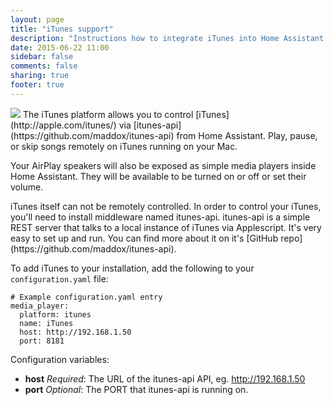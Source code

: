 ```yaml
---
layout: page
title: "iTunes support"
description: "Instructions how to integrate iTunes into Home Assistant."
date: 2015-06-22 11:00
sidebar: false
comments: false
sharing: true
footer: true
---
```


<img src='/images/supported_brands/itunes.png' class='brand pull-right' />
 The iTunes platform allows you to control [iTunes](http://apple.com/itunes/) via
 [itunes-api](https://github.com/maddox/itunes-api) from Home Assistant. Play,
 pause, or skip songs remotely on iTunes running on your Mac.

 Your AirPlay speakers will also be exposed as simple media players inside Home
 Assistant. They will be available to be turned on or off or set their volume.

<p class='note'>
iTunes itself can not be remotely controlled. In order to control your iTunes,
you'll need to install middleware named itunes-api. itunes-api is a simple REST
server that talks to a local instance of iTunes via Applescript. It's very easy to set up
and run. You can find more about it on it's [GitHub repo](https://github.com/maddox/itunes-api).
</p>


To add iTunes to your installation, add the following to your `configuration.yaml` file:

```
# Example configuration.yaml entry
media_player:
  platform: itunes
  name: iTunes
  host: http://192.168.1.50
  port: 8181
```

Configuration variables:

- **host** *Required*: The URL of the itunes-api API, eg. http://192.168.1.50
- **port** *Optional*: The PORT that itunes-api is running on.
